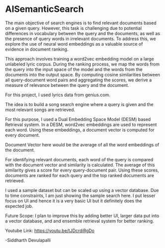 # AISemanticSearch

The main objective of search engines is to find relevant documents based on a given query. However, this task is challenging due to potential differences in vocabulary between the query and the documents, as well as the presence of query words in irrelevant documents. To address this, we explore the use of neural word embeddings as a valuable source of evidence in document ranking.

This approach involves training a word2vec embedding model on a large unlabeled lyric corpus. During the ranking process, we map the words from the query into the input space of the model and the words from the documents into the output space. By computing cosine similarities between all query-document word pairs and aggregating the scores, we derive a measure of relevance between the query and the document.

For this project, I used lyrics data from genius.com.

The idea is to build a song search engine where a query is given and the most relevant songs are retrieved.

For this purpose, I used a Dual Embedding Space Model (DESM) based Retrieval system. In a DESM, word2vec embeddings are used to represent each word. Using these embeddings, a document vector is computed for every document.

Document Vector here would be the average of all the word embeddings of the document. 

For identifying relevant documents, each word of the query is compared with the document vector and similarity is calculated. The average of this similarity gives a score for every query-document pair. Using these scores, documents are ranked for each query and the top ranked documents are retrieved.

I used a sample dataset but can be scaled up using a vector database. Due to time constraints, I am just showing the sample search here.
I put lesser focus on UI and hence it is a very basic UI but it definitely does the expected job.

Future Scope: I plan to improve this by adding better UI, larger data put into a vector database, and and ensemble retrieval system for better ranking.

Youtube Link: https://youtu.be/tJDcrdiRgDo

-Siddharth Devulapalli

